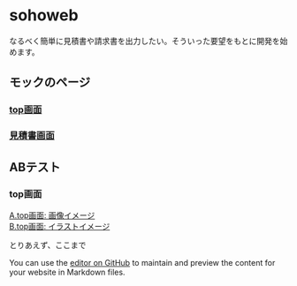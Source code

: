 # sohoweb

なるべく簡単に見積書や請求書を出力したい。そういった要望をもとに開発を始めます。

## モックのページ

### [top画面](https://gamasenninn.github.io/sohoweb/mock/top.html)

### [見積書画面](https://gamasenninn.github.io/sohoweb/mock/mock01_dtl.html)


## ABテスト

### top画面
[A.top画面: 画像イメージ](https://gamasenninn.github.io/sohoweb/mock/top_A.html) <br/>
[B.top画面: イラストイメージ](https://gamasenninn.github.io/sohoweb/mock/top_B.html)<br/>

とりあえず、ここまで







You can use the [editor on GitHub](https://github.com/gamasenninn/sohoweb/edit/main/README.md) to maintain and preview the content for your website in Markdown files.



